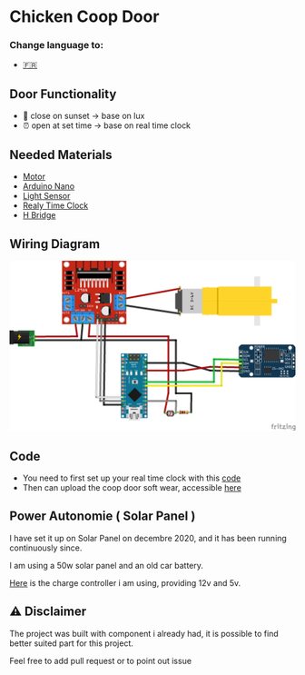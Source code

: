 # Chicken Coop Door

### Change language to:

  * <a href='https://github.com/Qypol342/chicken-coop-door/blob/master/README.FR.md'> :fr:		<a/>


 
## Door Functionality
 * 🌅 close on sunset -> base on lux
 * ⏰ open at set time -> base on real time clock

## Needed Materials
 * <a href='https://fr.banggood.com/DC-3V-6V-DC-1-120-Gear-Motor-TT-Motor-for-Smart-Car-Robot-DIY-p-1260117.html?rmmds=detail-left-hotproducts&cur_warehouse=CN'>Motor<a/>
 * <a href='https://www.banggood.com/fr/Geekcreit-ATmega328P-Nano-V3-Module-Improved-Version-With-USB-Cable-Development-Board-Geekcreit-for-Arduino-products-that-work-with-official-Arduino-boards-p-933647.html?cur_warehouse=CN&rmmds=search'>Arduino Nano<a/>
 * <a href='https://www.banggood.com/fr/50PCS-5MM-GL5516-Light-Dependent-Resistor-Photoresistor-LDR-p-1464084.html?cur_warehouse=CN&rmmds=search'>Light Sensor</a>
 * <a href='https://www.banggood.com/fr/DS3231-AT24C32-IIC-Precision-RTC-Real-Time-Clock-Memory-Module-p-1547989.html?cur_warehouse=CN&rmmds=search'>Realy Time Clock</a>
 * <a href='https://www.banggood.com/fr/Wholesale-L298N-Dual-H-Bridge-Stepper-Motor-Driver-Board-p-42826.html?cur_warehouse=CN&rmmds=search'>H Bridge</a>

## Wiring Diagram

 <img src="https://raw.githubusercontent.com/Qypol342/chicken-coop-door/master/wiring%20diagram.png" alt="wiring diagram" width="800">

 
## Code
  * You need to first set up your real time clock with this <a href='https://github.com/Qypol342/chicken-coop-door/blob/master/setclock.ino'>code</a>
  * Then can upload the coop door soft wear, accessible <a href='https://github.com/Qypol342/chicken-coop-door/blob/master/coop_door_code.ino'>here</a>
 

 
## Power Autonomie ( Solar Panel )
  I have set it up on Solar Panel on decembre 2020, and it has been running continuously since.
 
  I am using a 50w solar panel and an old car battery.
 
  <a href='https://www.banggood.com/fr/10-or-20-or-30A-12-or-24V-LCD-Dual-USB-Solar-Panel-Battery-Regulator-Charge-Controller-p-1766616.html?cur_warehouse=ES&ID=554059&rmmds=search'>Here</a> is the charge controller i am using, providing 12v and 5v.

 
 
## ⚠️ Disclaimer 
 
 The project was built with component i already had, it is possible to find better suited part for this project.
 
 Feel free to add pull request or to point out issue
 
 
 
 
 
 


